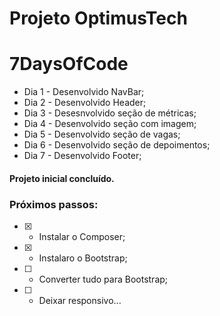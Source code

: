 # Projeto OptimusTech
# 7DaysOfCode

+ Dia 1 - Desenvolvido NavBar;  
+ Dia 2 - Desenvolvido Header; 
+ Dia 3 - Desesnvolvido seção de métricas; 
+ Dia 4 - Desenvolvido seção com imagem;
+ Dia 5 - Desenvolvido seção de vagas;
+ Dia 6 - Desenvolvido seção de depoimentos;
+ Dia 7 - Desenvolvido Footer;

#### Projeto inicial concluído.

### Próximos passos:  
* [x] - Instalar o Composer;
* [x] - Instalaro o Bootstrap;
* [ ] - Converter tudo para Bootstrap;
* [ ] - Deixar responsivo...



